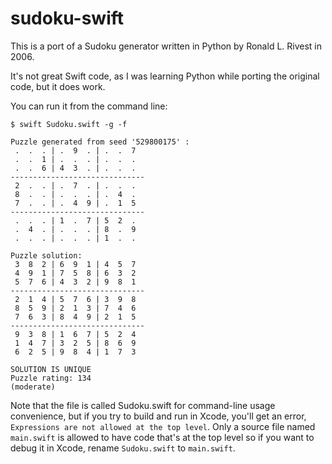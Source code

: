 # sudoku-swift
This is a port of a Sudoku generator written in Python by Ronald L. Rivest in 2006.

It's not great Swift code, as I was learning Python while porting the original code, but it does work.

You can run it from the command line:

```
$ swift Sudoku.swift -g -f

Puzzle generated from seed '529800175' :
 .  .  . | .  9  . | .  .  7 
 .  .  1 | .  .  . | .  .  . 
 .  .  6 | 4  3  . | .  .  . 
------------------------------
 2  .  . | .  7  . | .  .  . 
 8  .  . | .  .  . | .  4  . 
 7  .  . | .  4  9 | .  1  5 
------------------------------
 .  .  . | 1  .  7 | 5  2  . 
 .  4  . | .  .  . | 8  .  9 
 .  .  . | .  .  . | 1  .  . 

Puzzle solution:
 3  8  2 | 6  9  1 | 4  5  7 
 4  9  1 | 7  5  8 | 6  3  2 
 5  7  6 | 4  3  2 | 9  8  1 
------------------------------
 2  1  4 | 5  7  6 | 3  9  8 
 8  5  9 | 2  1  3 | 7  4  6 
 7  6  3 | 8  4  9 | 2  1  5 
------------------------------
 9  3  8 | 1  6  7 | 5  2  4 
 1  4  7 | 3  2  5 | 8  6  9 
 6  2  5 | 9  8  4 | 1  7  3 

SOLUTION IS UNIQUE
Puzzle rating: 134
(moderate)
```

Note that the file is called Sudoku.swift for command-line usage convenience, but if you try to build and run in Xcode, you'll get an error, `Expressions are not allowed at the top level`.  Only a source file named `main.swift` is allowed to have code that's at the top level so if you want to debug it in Xcode, rename `Sudoku.swift` to `main.swift`.
